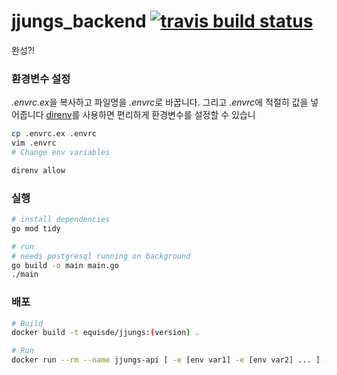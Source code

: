 # jjungs_backend [![travis build status](https://travis-ci.com/Jjungs7/jjungs_backend.svg?token=HqXpQvLubk2CGuZGBKfS&branch=master)](https://travis-ci.com/Jjungs7/jjungs_backend/builds)
완성?!

### 환경변수 설정
*.envrc.ex*을 복사하고 파일명을 *.envrc*로 바꿉니다. 그리고 *.envrc*에 적절히 값을 넣어줍니다
[direnv](https://direnv.net/)를 사용하면 편리하게 환경변수를 설정할 수 있습니
``` bash
cp .envrc.ex .envrc
vim .envrc
# Change env variables

direnv allow
```

### 실행
``` bash
# install dependencies
go mod tidy

# run
# needs postgresql running on background
go build -o main main.go
./main
```

### 배포
``` bash
# Build
docker build -t equisde/jjungs:(version) .

# Run
docker run --rm --name jjungs-api [ -e [env var1] -e [env var2] ... ] -p 8080:8080 equisde/jjungs:(version)
```
